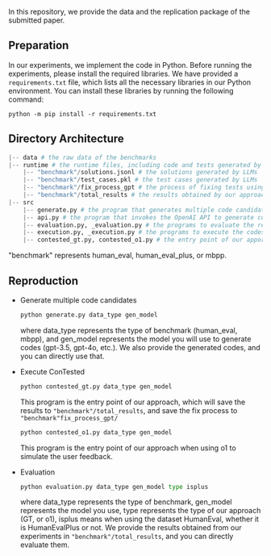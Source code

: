 In this repository, we provide the data and the replication package of the submitted paper.

## Preparation

In our experiments, we implement the code in Python. Before running the experiments, please install the required libraries. We have provided a `requirements.txt` file, which lists all the necessary libraries in our Python environment. You can install these libraries by running the following command:

`python -m pip install -r requirements.txt`

## Directory Architecture
```python
|-- data # the raw data of the benchmarks
|-- runtime # the runtime files, including code and tests generated by LLMs, the intermediate execution processes, and the results of our approach
    |-- "benchmark"/solutions.jsonl # the solutions generated by LLMs
    |-- "benchmark"/test_cases.pkl # the test cases generated by LLMs
    |-- "benchmark"/fix_process_gpt # the process of fixing tests using GPT
    |-- "benchmark"/total_results # the results obtained by our approach
|-- src
    |-- generate.py # the program that generates multiple code candidates with diversity
    |-- api.py # the program that invokes the OpenAI API to generate code candidates 
    |-- evaluation.py, _evaluation.py # the programs to evaluate the results
    |-- execution.py, _execution.py # the programs to execute the codes
    |-- contested_gt.py, contested_o1.py # the entry point of our apporaches
```
"benchmark" represents human_eval, human_eval_plus, or mbpp.

## Reproduction

- Generate multiple code candidates
    ```python
    python generate.py data_type gen_model
    ```
    where data_type represents the type of benchmark (human_eval, mbpp), and gen_model represents the model you will use to generate codes (gpt-3.5, gpt-4o, etc.). We also provide the generated codes, and you can directly use that. 

- Execute ConTested
    ```python
    python contested_gt.py data_type gen_model
    ```
    This program is the entry point of our approach, which will save the results to  `"benchmark"/total_results`, and save the fix process to `"benchmark"fix_process_gpt/`

    ```python
    python contested_o1.py data_type gen_model
    ```
    This program is the entry point of our approach when using o1 to simulate the user feedback.

- Evaluation
    ```python
    python evaluation.py data_type gen_model type isplus
    ```
    where data_type represents the type of benchmark, gen_model represents the model you use, type represents the type of our approach (GT, or o1), isplus means when using the dataset HumanEval, whether it is HumanEvalPlus or not. We provide the results obtained from our experiments in `"benchmark"/total_results`, and you can directly evaluate them.